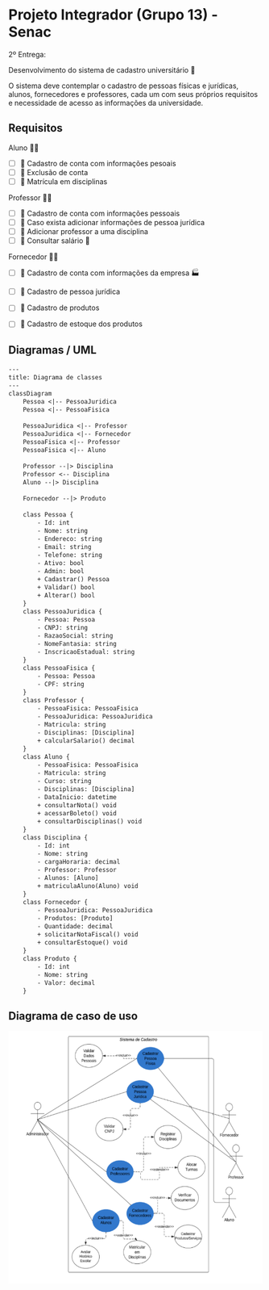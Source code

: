 
# Projeto Integrador (Grupo 13) - Senac

2º Entrega:

Desenvolvimento do sistema de cadastro universitário 🏫

O sistema deve contemplar o cadastro de pessoas físicas e jurídicas, alunos, 
fornecedores e professores, cada um com seus próprios requisitos e necessidade de 
acesso as informações da universidade.

## Requisitos 

Aluno 🧑‍🎓
- [ ] 🔹 Cadastro de conta com informações pesoais 
- [ ] 🔹 Exclusão de conta
- [ ] 🔹 Matrícula em disciplinas
  
Professor 👩‍🔬
- [ ] 🔹 Cadastro de conta com informações pessoais
- [ ] 🔹 Caso exista adicionar informações de pessoa jurídica
- [ ] 🔹 Adicionar professor a uma disciplina
- [ ] 🔹 Consultar salário 💸

Fornecedor 👨‍💼
- [ ] 🔹 Cadastro de conta com informações da empresa 🏭
- [ ] 🔹 Cadastro de pessoa jurídica
- [ ] 🔹 Cadastro de produtos
- [ ] 🔹 Cadastro de estoque dos produtos
   

## Diagramas / UML

```mermaid
---
title: Diagrama de classes
---
classDiagram
    Pessoa <|-- PessoaJuridica
    Pessoa <|-- PessoaFisica

    PessoaJuridica <|-- Professor
    PessoaJuridica <|-- Fornecedor
    PessoaFisica <|-- Professor
    PessoaFisica <|-- Aluno

    Professor --|> Disciplina
    Professor <-- Disciplina
    Aluno --|> Disciplina

    Fornecedor --|> Produto
    
    class Pessoa {
        - Id: int
        - Nome: string
        - Endereco: string
        - Email: string
        - Telefone: string
        - Ativo: bool
        - Admin: bool
        + Cadastrar() Pessoa
        + Validar() bool
        + Alterar() bool
    }
    class PessoaJuridica {
        - Pessoa: Pessoa
        - CNPJ: string
        - RazaoSocial: string
        - NomeFantasia: string
        - InscricaoEstadual: string
    }
    class PessoaFisica {
        - Pessoa: Pessoa
        - CPF: string
    }
    class Professor {
        - PessoaFisica: PessoaFisica
        - PessoaJuridica: PessoaJuridica
        - Matricula: string
        - Disciplinas: [Disciplina]
        + calcularSalario() decimal
    }
    class Aluno {
        - PessoaFisica: PessoaFisica
        - Matricula: string
        - Curso: string
        - Disciplinas: [Disciplina]
        - DataInicio: datetime
        + consultarNota() void
        + acessarBoleto() void
        + consultarDisciplinas() void
    }
    class Disciplina {
        - Id: int
        - Nome: string
        - cargaHoraria: decimal
        - Professor: Professor
        - Alunos: [Aluno]
        + matriculaAluno(Aluno) void
    }
    class Fornecedor {
        - PessoaJuridica: PessoaJuridica
        - Produtos: [Produto]
        - Quantidade: decimal
        + solicitarNotaFiscal() void
        + consultarEstoque() void
    }
    class Produto {
        - Id: int
        - Nome: string
        - Valor: decimal
    }
```

## Diagrama de caso de uso
![Diagrama de caso de uso](documentacao/diagramas/diagrama_de_caso_de_uso.png "Diagrama de caso de uso")